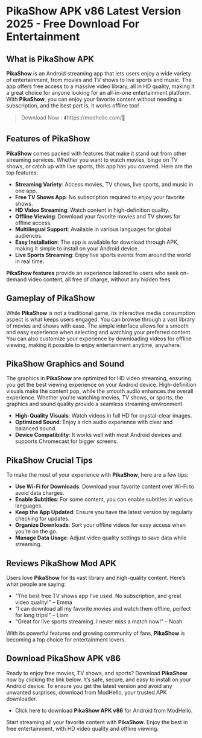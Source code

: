 # PikaShow APK v86 Latest Version 2025 - Free Download For Entertainment
## What is PikaShow APK

**PikaShow** is an Android streaming app that lets users enjoy a wide variety of entertainment, from movies and TV shows to live sports and music. The app offers free access to a massive video library, all in HD quality, making it a great choice for anyone looking for an all-in-one entertainment platform. With **PikaShow**, you can enjoy your favorite content without needing a subscription, and the best part is, it works offline too!

>Download Now : ⬇️https://modhello.com/📲

## Features of PikaShow

**PikaShow** comes packed with features that make it stand out from other streaming services. Whether you want to watch movies, binge on TV shows, or catch up with live sports, this app has you covered. Here are the top features:

- **Streaming Variety**: Access movies, TV shows, live sports, and music in one app.
- **Free TV Shows App**: No subscription required to enjoy your favorite shows.
- **HD Video Streaming**: Watch content in high-definition quality.
- **Offline Viewing**: Download your favorite movies and TV shows for offline access.
- **Multilingual Support**: Available in various languages for global audiences.
- **Easy Installation**: The app is available for download through APK, making it simple to install on your Android device.
- **Live Sports Streaming**: Enjoy live sports events from around the world in real time.
  
**PikaShow features** provide an experience tailored to users who seek on-demand video content, all free of charge, without any hidden fees.

## Gameplay of PikaShow

While **PikaShow** is not a traditional game, its interactive media consumption aspect is what keeps users engaged. You can browse through a vast library of movies and shows with ease. The simple interface allows for a smooth and easy experience when selecting and watching your preferred content. You can also customize your experience by downloading videos for offline viewing, making it possible to enjoy entertainment anytime, anywhere.

## PikaShow Graphics and Sound

The graphics in **PikaShow** are optimized for HD video streaming, ensuring you get the best viewing experience on your Android device. High-definition visuals make the content pop, while the smooth audio enhances the overall experience. Whether you're watching movies, TV shows, or sports, the graphics and sound quality provide a seamless streaming environment.

- **High-Quality Visuals**: Watch videos in full HD for crystal-clear images.
- **Optimized Sound**: Enjoy a rich audio experience with clear and balanced sound.
- **Device Compatibility**: It works well with most Android devices and supports Chromecast for bigger screens.

## PikaShow Crucial Tips

To make the most of your experience with **PikaShow**, here are a few tips:

- **Use Wi-Fi for Downloads**: Download your favorite content over Wi-Fi to avoid data charges.
- **Enable Subtitles**: For some content, you can enable subtitles in various languages.
- **Keep the App Updated**: Ensure you have the latest version by regularly checking for updates.
- **Organize Downloads**: Sort your offline videos for easy access when you’re on the go.
- **Manage Data Usage**: Adjust video quality settings to save data while streaming.

## Reviews PikaShow Mod APK

Users love **PikaShow** for its vast library and high-quality content. Here’s what people are saying:

- "The best free TV shows app I’ve used. No subscription, and great video quality!" – Emma
- "I can download all my favorite movies and watch them offline, perfect for long trips!" – Liam
- "Great for live sports streaming. I never miss a match now!" – Noah

With its powerful features and growing community of fans, **PikaShow** is becoming a top choice for entertainment lovers.

## Download PikaShow APK v86

Ready to enjoy free movies, TV shows, and sports? Download **PikaShow** now by clicking the link below. It’s safe, secure, and easy to install on your Android device. To ensure you get the latest version and avoid any unwanted surprises, download from ModHello, your trusted APK downloader.

- Click here to download **PikaShow APK v86** for Android from ModHello.

Start streaming all your favorite content with **PikaShow**. Enjoy the best in free entertainment, with HD video quality and offline viewing.
